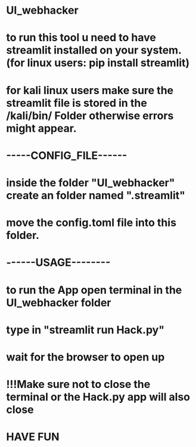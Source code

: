 # UI_webhacker
# to run this tool u need to have streamlit installed on your system. (for linux users: pip install streamlit)
# for kali linux users make sure the streamlit file is stored in the /kali/bin/ Folder otherwise errors might appear.

# -----CONFIG_FILE------
# inside the folder "UI_webhacker" create an folder named ".streamlit"
# move the config.toml file into this folder.


# ------USAGE--------
# to run the App open terminal in the UI_webhacker folder
# type in "streamlit run Hack.py"
# wait for the browser to open up
# !!!Make sure not to close the terminal or the Hack.py app will also close

# HAVE FUN
